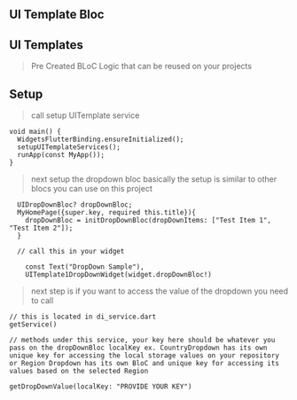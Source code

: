 ## UI Template Bloc

## UI Templates

> Pre Created BLoC Logic that can be reused on your projects


## Setup 

> call setup UITemplate service

```
void main() {
  WidgetsFlutterBinding.ensureInitialized();
  setupUITemplateServices();
  runApp(const MyApp());
}
```

> next setup the dropdown bloc basically the setup is similar to other blocs you can use on this project
```
  UIDropDownBloc? dropDownBloc;
  MyHomePage({super.key, required this.title}){
    dropDownBloc = initDropDownBloc(dropDownItems: ["Test Item 1", "Test Item 2"]);
  }

  // call this in your widget

    const Text("DropDown Sample"),
    UITemplate1DropDownWidget(widget.dropDownBloc!)
```

> next step is if you want to access the value of the dropdown you need to call 
```
// this is located in di_service.dart
getService()

// methods under this service, your key here should be whatever you pass on the dropDownBloc localKey ex. CountryDropdown has its own unique key for accessing the local storage values on your repository or Region Dropdown has its own BloC and unique key for accessing its values based on the selected Region

getDropDownValue(localKey: "PROVIDE YOUR KEY")

```
